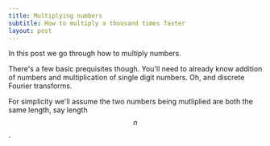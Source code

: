 ```yaml
---
title: Multiplying numbers
subtitle: How to multiply a thousand times faster
layout: post
---
```


In this post we go through how to multiply numbers.

There's a few basic prequisites though. You'll need to already know addition of numbers and multiplication of single digit numbers. Oh, and discrete Fourier transforms.

For simplicity we'll assume the two numbers being mutliplied are both the same length, say length $$n$$.